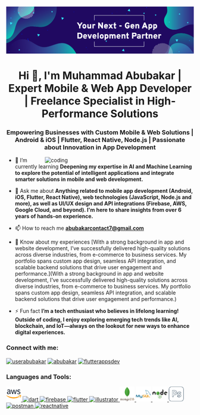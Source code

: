 ![logo](https://github.com/userabubakar/userabubakar/blob/main/6169809%20(1).jpg)
<h1 align="center">Hi 👋, I'm Muhammad Abubakar | Expert Mobile & Web App Developer | Freelance Specialist in High-Performance Solutions</h1>
<h3 align="center">Empowering Businesses with Custom Mobile & Web Solutions | Android & iOS | Flutter, React Native, Node.js | Passionate about Innovation in App Development</h3>
<img align="right" alt="coding" width="400" src="https://github.com/user-attachments/assets/1ce3d5a3-a9e7-4d49-9353-6b2cbe98b0e2">

- 🌱 I’m currently learning **Deepening my expertise in AI and Machine Learning to explore the potential of intelligent applications and integrate smarter solutions in mobile and web development.**

- 💬 Ask me about **Anything related to mobile app development (Android, iOS, Flutter, React Native), web technologies (JavaScript, Node.js and more), as well as UI/UX design and API integrations (Firebase, AWS, Google Cloud, and beyond). I'm here to share insights from over 6 years of hands-on experience.**

- 📫 How to reach me **abubakarcontact7@gmail.com**

- 📄 Know about my experiences [With a strong background in app and website development, I’ve successfully delivered high-quality solutions across diverse industries, from e-commerce to business services. My portfolio spans custom app design, seamless API integration, and scalable backend solutions that drive user engagement and performance.](With a strong background in app and website development, I’ve successfully delivered high-quality solutions across diverse industries, from e-commerce to business services. My portfolio spans custom app design, seamless API integration, and scalable backend solutions that drive user engagement and performance.)

- ⚡ Fun fact **I’m a tech enthusiast who believes in lifelong learning! Outside of coding, I enjoy exploring emerging tech trends like AI, blockchain, and IoT—always on the lookout for new ways to enhance digital experiences.**

<h3 align="left">Connect with me:</h3>
<p align="left">
<a href="https://linkedin.com/in/userabubakar" target="blank"><img align="center" src="https://raw.githubusercontent.com/rahuldkjain/github-profile-readme-generator/master/src/images/icons/Social/linked-in-alt.svg" alt="userabubakar" height="30" width="40" /></a>
<a href="https://stackoverflow.com/users/abubakar" target="blank"><img align="center" src="https://raw.githubusercontent.com/rahuldkjain/github-profile-readme-generator/master/src/images/icons/Social/stack-overflow.svg" alt="abubakar" height="30" width="40" /></a>
<a href="https://instagram.com/flutterappsdev" target="blank"><img align="center" src="https://raw.githubusercontent.com/rahuldkjain/github-profile-readme-generator/master/src/images/icons/Social/instagram.svg" alt="flutterappsdev" height="30" width="40" /></a>
</p>

<h3 align="left">Languages and Tools:</h3>
<p align="left"> <a href="https://aws.amazon.com" target="_blank" rel="noreferrer"> <img src="https://raw.githubusercontent.com/devicons/devicon/master/icons/amazonwebservices/amazonwebservices-original-wordmark.svg" alt="aws" width="40" height="40"/> </a> <a href="https://dart.dev" target="_blank" rel="noreferrer"> <img src="https://www.vectorlogo.zone/logos/dartlang/dartlang-icon.svg" alt="dart" width="40" height="40"/> </a> <a href="https://firebase.google.com/" target="_blank" rel="noreferrer"> <img src="https://www.vectorlogo.zone/logos/firebase/firebase-icon.svg" alt="firebase" width="40" height="40"/> </a> <a href="https://flutter.dev" target="_blank" rel="noreferrer"> <img src="https://www.vectorlogo.zone/logos/flutterio/flutterio-icon.svg" alt="flutter" width="40" height="40"/> </a> <a href="https://www.adobe.com/in/products/illustrator.html" target="_blank" rel="noreferrer"> <img src="https://www.vectorlogo.zone/logos/adobe_illustrator/adobe_illustrator-icon.svg" alt="illustrator" width="40" height="40"/> </a> <a href="https://www.mongodb.com/" target="_blank" rel="noreferrer"> <img src="https://raw.githubusercontent.com/devicons/devicon/master/icons/mongodb/mongodb-original-wordmark.svg" alt="mongodb" width="40" height="40"/> </a> <a href="https://www.mysql.com/" target="_blank" rel="noreferrer"> <img src="https://raw.githubusercontent.com/devicons/devicon/master/icons/mysql/mysql-original-wordmark.svg" alt="mysql" width="40" height="40"/> </a> <a href="https://nodejs.org" target="_blank" rel="noreferrer"> <img src="https://raw.githubusercontent.com/devicons/devicon/master/icons/nodejs/nodejs-original-wordmark.svg" alt="nodejs" width="40" height="40"/> </a> <a href="https://www.photoshop.com/en" target="_blank" rel="noreferrer"> <img src="https://raw.githubusercontent.com/devicons/devicon/master/icons/photoshop/photoshop-line.svg" alt="photoshop" width="40" height="40"/> </a> <a href="https://postman.com" target="_blank" rel="noreferrer"> <img src="https://www.vectorlogo.zone/logos/getpostman/getpostman-icon.svg" alt="postman" width="40" height="40"/> </a> <a href="https://reactnative.dev/" target="_blank" rel="noreferrer"> <img src="https://reactnative.dev/img/header_logo.svg" alt="reactnative" width="40" height="40"/> </a> </p>
